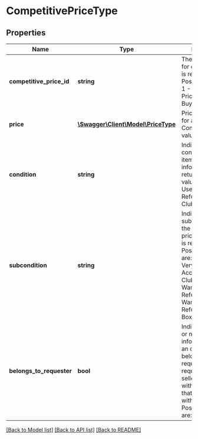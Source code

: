 # CompetitivePriceType

## Properties
Name | Type | Description | Notes
------------ | ------------- | ------------- | -------------
**competitive_price_id** | **string** | The pricing model for each price that is returned.  Possible values:  * 1 - New Buy Box Price. * 2 - Used Buy Box Price. | 
**price** | [**\Swagger\Client\Model\PriceType**](PriceType.md) | Pricing information for a given CompetitivePriceId value. | 
**condition** | **string** | Indicates the condition of the item whose pricing information is returned. Possible values are: New, Used, Collectible, Refurbished, or Club. | [optional] 
**subcondition** | **string** | Indicates the subcondition of the item whose pricing information is returned. Possible values are: New, Mint, Very Good, Good, Acceptable, Poor, Club, OEM, Warranty, Refurbished Warranty, Refurbished, Open Box, or Other. | [optional] 
**belongs_to_requester** | **bool** | Indicates whether or not the pricing information is for an offer listing that belongs to the requester. The requester is the seller associated with the SellerId that was submitted with the request. Possible values are: true and false. | [optional] 

[[Back to Model list]](../README.md#documentation-for-models) [[Back to API list]](../README.md#documentation-for-api-endpoints) [[Back to README]](../README.md)



